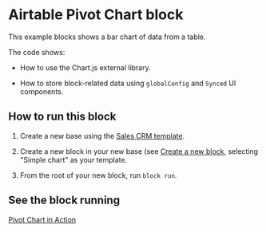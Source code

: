 # Airtable Pivot Chart block

This example blocks shows a bar chart of data from a table.

The code shows:

-   How to use the Chart.js external library.

-   How to store block-related data using `globalConfig` and `Synced` UI components.

## How to run this block

1. Create a new base using the
   [Sales CRM template](https://airtable.com/templates/sales-and-customers/expvjTzYAZareV1pt/sales-crm).

2. Create a new block in your new base (see
   [Create a new block](https://airtable.com/developers/blocks/guides/hello-world-tutorial#create-a-new-block),
   selecting "Simple chart" as your template.

3. From the root of your new block, run `block run`.

## See the block running

[Pivot Chart in Action](https://www.loom.com/share/f9586542827f49a5a78f96c9dbb31866)
